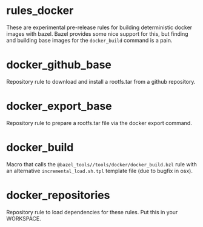 # rules_docker

These are experimental pre-release rules for building deterministic
docker images with bazel.  Bazel provides some nice support for this,
but finding and building base images for the `docker_build` command is
a pain.

# docker_github_base

Repository rule to download and install a rootfs.tar from a github
repository.

# docker_export_base

Repository rule to prepare a rootfs.tar file via the docker export
command.

# docker_build

Macro that calls the `@bazel_tools//tools/docker/docker_build.bzl`
rule with an alternative `incremental_load.sh.tpl` template file (due
to bugfix in osx).

# docker_repositories

Repository rule to load dependencies for these rules.  Put this in
your WORKSPACE.
